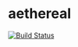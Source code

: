 # aethereal
[![Build Status](https://travis-ci.com/tdegueul/aethereal.svg?branch=master)](https://travis-ci.com/tdegueul/aethereal)

